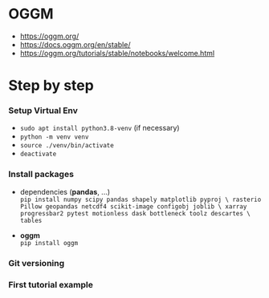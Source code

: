 # OGGM
- https://oggm.org/
- https://docs.oggm.org/en/stable/
- https://oggm.org/tutorials/stable/notebooks/welcome.html


# Step by step

### Setup **Virtual Env**

- `sudo apt install python3.8-venv` (if necessary)
- `python -m venv venv`
- `source ./venv/bin/activate`
- `deactivate`


### Install packages

   - dependencies (**pandas**, ...)  
     `pip install numpy scipy pandas shapely matplotlib pyproj \
    rasterio Pillow geopandas netcdf4 scikit-image configobj joblib \
    xarray progressbar2 pytest motionless dask bottleneck toolz descartes \
    tables`

  - **oggm**  
    `pip install oggm`


### Git versioning

### First tutorial example
